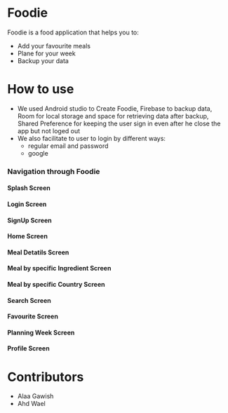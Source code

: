 # Foodie
Foodie is a food application that helps you to:
+ Add your favourite meals
+ Plane for your week
+ Backup your data

# How to use
+ We used Android studio to Create Foodie, Firebase to backup data, Room for local storage and space for retrieving data after backup, Shared Preference for keeping the user sign in even after he close the app but not loged out
+ We also facilitate to user to login by different ways:
  + regular email and password
  + google

### Navigation through Foodie

#### Splash Screen

#### Login Screen 

#### SignUp Screen 

#### Home Screen 

#### Meal Detatils Screen

#### Meal by specific Ingredient Screen

#### Meal by specific Country Screen

#### Search Screen 

#### Favourite Screen 

#### Planning Week Screen 

#### Profile Screen 

# Contributors
+ Alaa Gawish
+ Ahd Wael
